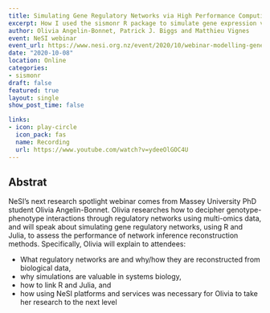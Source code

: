 ```yaml
---
title: Simulating Gene Regulatory Networks via High Performance Computing
excerpt: How I used the sismonr R package to simulate gene expression via the NeSI HPC.
author: Olivia Angelin-Bonnet, Patrick J. Biggs and Matthieu Vignes
event: NeSI webinar
event_url: https://www.nesi.org.nz/event/2020/10/webinar-modelling-gene-regulatory-networks-high-performance-computing
date: "2020-10-08"
location: Online
categories:
- sismonr
draft: false
featured: true
layout: single
show_post_time: false

links:
- icon: play-circle
  icon_pack: fas
  name: Recording
  url: https://www.youtube.com/watch?v=ydeeOlGOC4U
---
```


## Abstrat

NeSI’s next research spotlight webinar comes from Massey University PhD student Olivia Angelin-Bonnet.  Olivia researches how to decipher genotype-phenotype interactions through regulatory networks using multi-omics data, and will speak about simulating gene regulatory networks, using R and Julia, to assess the performance of network inference reconstruction methods.  Specifically, Olivia will explain to attendees:

- What regulatory networks are and why/how they are reconstructed from biological data,
- why simulations are valuable in systems biology,
- how to link R and Julia, and
- how using NeSI platforms and services was necessary for Olivia to take her research to the next level
